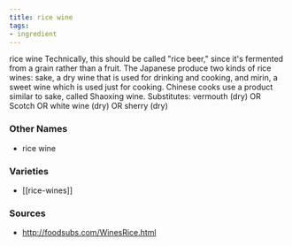 ```yaml
---
title: rice wine
tags:
- ingredient
---
```

rice wine Technically, this should be called "rice beer," since it's fermented from a grain rather than a fruit. The Japanese produce two kinds of rice wines: sake, a dry wine that is used for drinking and cooking, and mirin, a sweet wine which is used just for cooking. Chinese cooks use a product similar to sake, called Shaoxing wine. Substitutes: vermouth (dry) OR Scotch OR white wine (dry) OR sherry (dry)

### Other Names

* rice wine

### Varieties

* [[rice-wines]]

### Sources
* http://foodsubs.com/WinesRice.html
